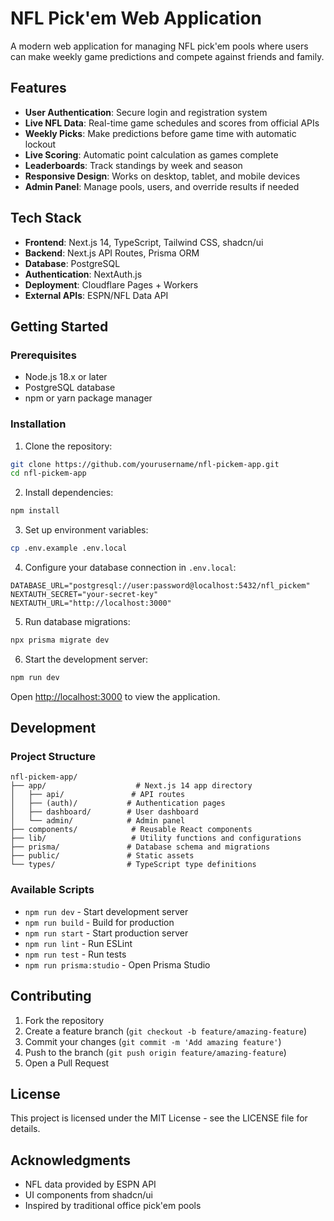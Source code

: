 # NFL Pick'em Web Application

A modern web application for managing NFL pick'em pools where users can make weekly game predictions and compete against friends and family.

## Features

- **User Authentication**: Secure login and registration system
- **Live NFL Data**: Real-time game schedules and scores from official APIs
- **Weekly Picks**: Make predictions before game time with automatic lockout
- **Live Scoring**: Automatic point calculation as games complete
- **Leaderboards**: Track standings by week and season
- **Responsive Design**: Works on desktop, tablet, and mobile devices
- **Admin Panel**: Manage pools, users, and override results if needed

## Tech Stack

- **Frontend**: Next.js 14, TypeScript, Tailwind CSS, shadcn/ui
- **Backend**: Next.js API Routes, Prisma ORM
- **Database**: PostgreSQL
- **Authentication**: NextAuth.js
- **Deployment**: Cloudflare Pages + Workers
- **External APIs**: ESPN/NFL Data API

## Getting Started

### Prerequisites

- Node.js 18.x or later
- PostgreSQL database
- npm or yarn package manager

### Installation

1. Clone the repository:
```bash
git clone https://github.com/yourusername/nfl-pickem-app.git
cd nfl-pickem-app
```

2. Install dependencies:
```bash
npm install
```

3. Set up environment variables:
```bash
cp .env.example .env.local
```

4. Configure your database connection in `.env.local`:
```
DATABASE_URL="postgresql://user:password@localhost:5432/nfl_pickem"
NEXTAUTH_SECRET="your-secret-key"
NEXTAUTH_URL="http://localhost:3000"
```

5. Run database migrations:
```bash
npx prisma migrate dev
```

6. Start the development server:
```bash
npm run dev
```

Open [http://localhost:3000](http://localhost:3000) to view the application.

## Development

### Project Structure

```
nfl-pickem-app/
├── app/                    # Next.js 14 app directory
│   ├── api/               # API routes
│   ├── (auth)/           # Authentication pages
│   ├── dashboard/        # User dashboard
│   └── admin/            # Admin panel
├── components/            # Reusable React components
├── lib/                   # Utility functions and configurations
├── prisma/               # Database schema and migrations
├── public/               # Static assets
└── types/                # TypeScript type definitions
```

### Available Scripts

- `npm run dev` - Start development server
- `npm run build` - Build for production
- `npm run start` - Start production server
- `npm run lint` - Run ESLint
- `npm run test` - Run tests
- `npm run prisma:studio` - Open Prisma Studio

## Contributing

1. Fork the repository
2. Create a feature branch (`git checkout -b feature/amazing-feature`)
3. Commit your changes (`git commit -m 'Add amazing feature'`)
4. Push to the branch (`git push origin feature/amazing-feature`)
5. Open a Pull Request

## License

This project is licensed under the MIT License - see the LICENSE file for details.

## Acknowledgments

- NFL data provided by ESPN API
- UI components from shadcn/ui
- Inspired by traditional office pick'em pools